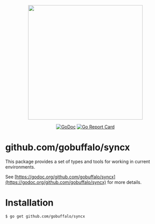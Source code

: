 <p align="center"><img src="https://github.com/dmuriel/buffalo/blob/master/logo.svg" width="360"></p>

<p align="center">
<a href="https://godoc.org/github.com/gobuffalo/syncx"><img src="https://godoc.org/github.com/gobuffalo/syncx?status.svg" alt="GoDoc" /></a>
<a href="https://goreportcard.com/report/github.com/gobuffalo/syncx"><img src="https://goreportcard.com/badge/github.com/gobuffalo/syncx" alt="Go Report Card" /></a>
</p>

# github.com/gobuffalo/syncx

This package provides a set of types and tools for working in current environments.

See [https://godoc.org/github.com/gobuffalo/syncx](https://godoc.org/github.com/gobuffalo/syncx) for more details.

# Installation

```bash
$ go get github.com/gobuffalo/syncx
```
